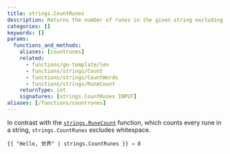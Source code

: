 ```yaml
---
title: strings.CountRunes
description: Returns the number of runes in the given string excluding whitespace.
categories: []
keywords: []
params:
  functions_and_methods:
    aliases: [countrunes]
    related:
      - functions/go-template/len
      - functions/strings/Count
      - functions/strings/CountWords
      - functions/strings/RuneCount
    returnType: int
    signatures: [strings.CountRunes INPUT]
aliases: [/functions/countrunes]
---
```


In contrast with the [`strings.RuneCount`] function, which counts every rune in a string, `strings.CountRunes` excludes whitespace.

```go-html-template
{{ "Hello, 世界" | strings.CountRunes }} → 8
```

[`strings.RuneCount`]: /functions/strings/runecount/
